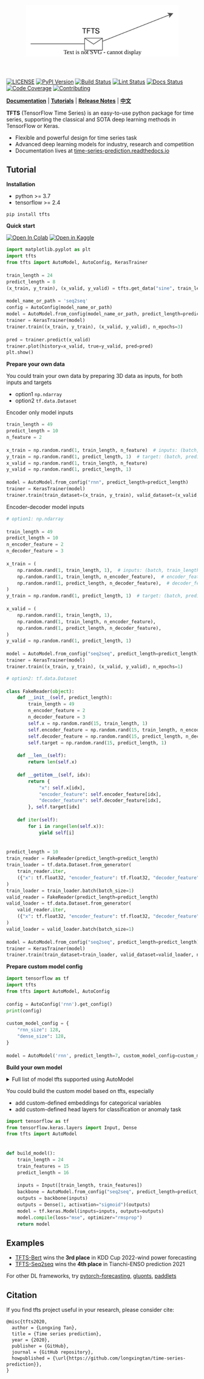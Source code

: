 [license-image]: https://img.shields.io/badge/License-MIT-blue.svg
[license-url]: https://opensource.org/licenses/MIT
[pypi-image]: https://badge.fury.io/py/tfts.svg
[pypi-url]: https://pypi.python.org/pypi/tfts
[pepy-image]: https://pepy.tech/badge/tfts/month
[pepy-url]: https://pepy.tech/project/tfts
[build-image]: https://github.com/LongxingTan/Time-series-prediction/actions/workflows/test.yml/badge.svg?branch=master
[build-url]: https://github.com/LongxingTan/Time-series-prediction/actions/workflows/test.yml?query=branch%3Amaster
[lint-image]: https://github.com/LongxingTan/Time-series-prediction/actions/workflows/lint.yml/badge.svg?branch=master
[lint-url]: https://github.com/LongxingTan/Time-series-prediction/actions/workflows/lint.yml?query=branch%3Amaster
[docs-image]: https://readthedocs.org/projects/time-series-prediction/badge/?version=latest
[docs-url]: https://time-series-prediction.readthedocs.io/en/latest/?version=latest
[coverage-image]: https://codecov.io/gh/longxingtan/Time-series-prediction/branch/master/graph/badge.svg
[coverage-url]: https://codecov.io/github/longxingtan/Time-series-prediction?branch=master
[contributing-image]: https://img.shields.io/badge/contributions-welcome-brightgreen.svg?style=flat
[contributing-url]: https://github.com/longxingtan/Time-series-prediction/blob/master/CONTRIBUTING.md
[codeql-image]: https://github.com/longxingtan/Time-series-prediction/actions/workflows/codeql-analysis.yml/badge.svg
[codeql-url]: https://github.com/longxingtan/Time-series-prediction/actions/workflows/codeql-analysis.yml

<h1 align="center">
<img src="./docs/source/_static/logo.svg" width="401" align=center/>
</h1><br>

[![LICENSE][license-image]][license-url]
[![PyPI Version][pypi-image]][pypi-url]
[![Build Status][build-image]][build-url]
[![Lint Status][lint-image]][lint-url]
[![Docs Status][docs-image]][docs-url]
[![Code Coverage][coverage-image]][coverage-url]
[![Contributing][contributing-image]][contributing-url]

**[Documentation](https://time-series-prediction.readthedocs.io)** | **[Tutorials](https://time-series-prediction.readthedocs.io/en/latest/tutorials.html)** | **[Release Notes](https://time-series-prediction.readthedocs.io/en/latest/CHANGELOG.html)** | **[中文](https://github.com/LongxingTan/Time-series-prediction/blob/master/README_CN.md)**

**TFTS** (TensorFlow Time Series) is an easy-to-use python package for time series, supporting the classical and SOTA deep learning methods in TensorFlow or Keras.
- Flexible and powerful design for time series task
- Advanced deep learning models for industry, research and competition
- Documentation lives at [time-series-prediction.readthedocs.io](https://time-series-prediction.readthedocs.io)


## Tutorial

**Installation**

- python >= 3.7
- tensorflow >= 2.4

```shell
pip install tfts
```

**Quick start**

[![Open In Colab](https://colab.research.google.com/assets/colab-badge.svg)](https://colab.research.google.com/drive/1LHdbrXmQGBSQuNTsbbM5-lAk5WENWF-Q?usp=sharing)
[![Open in Kaggle](https://kaggle.com/static/images/open-in-kaggle.svg)](https://www.kaggle.com/code/tanlongxing/tensorflow-time-series-starter-tfts/notebook)

```python
import matplotlib.pyplot as plt
import tfts
from tfts import AutoModel, AutoConfig, KerasTrainer

train_length = 24
predict_length = 8
(x_train, y_train), (x_valid, y_valid) = tfts.get_data("sine", train_length, predict_length, test_size=0.2)

model_name_or_path = 'seq2seq'
config = AutoConfig(model_name_or_path)
model = AutoModel.from_config(model_name_or_path, predict_length=predict_length, config=config)
trainer = KerasTrainer(model)
trainer.train((x_train, y_train), (x_valid, y_valid), n_epochs=3)

pred = trainer.predict(x_valid)
trainer.plot(history=x_valid, true=y_valid, pred=pred)
plt.show()
```

**Prepare your own data**

You could train your own data by preparing 3D data as inputs, for both inputs and targets
- option1 `np.ndarray`
- option2 `tf.data.Dataset`

Encoder only model inputs

```python
train_length = 49
predict_length = 10
n_feature = 2

x_train = np.random.rand(1, train_length, n_feature)  # inputs: (batch, train_length, feature)
y_train = np.random.rand(1, predict_length, 1)  # target: (batch, predict_length, 1)
x_valid = np.random.rand(1, train_length, n_feature)
y_valid = np.random.rand(1, predict_length, 1)

model = AutoModel.from_config("rnn", predict_length=predict_length)
trainer = KerasTrainer(model)
trainer.train(train_dataset=(x_train, y_train), valid_dataset=(x_valid, y_valid), n_epochs=1)
```

Encoder-decoder model inputs

```python
# option1: np.ndarray

train_length = 49
predict_length = 10
n_encoder_feature = 2
n_decoder_feature = 3

x_train = (
    np.random.rand(1, train_length, 1),  # inputs: (batch, train_length, 1)
    np.random.rand(1, train_length, n_encoder_feature),  # encoder_feature: (batch, train_length, encoder_features)
    np.random.rand(1, predict_length, n_decoder_feature),  # decoder_feature: (batch, predict_length, decoder_features)
)
y_train = np.random.rand(1, predict_length, 1)  # target: (batch, predict_length, 1)

x_valid = (
    np.random.rand(1, train_length, 1),
    np.random.rand(1, train_length, n_encoder_feature),
    np.random.rand(1, predict_length, n_decoder_feature),
)
y_valid = np.random.rand(1, predict_length, 1)

model = AutoModel.from_config("seq2seq", predict_length=predict_length)
trainer = KerasTrainer(model)
trainer.train((x_train, y_train), (x_valid, y_valid), n_epochs=1)
```

```python
# option2: tf.data.Dataset

class FakeReader(object):
    def __init__(self, predict_length):
        train_length = 49
        n_encoder_feature = 2
        n_decoder_feature = 3
        self.x = np.random.rand(15, train_length, 1)
        self.encoder_feature = np.random.rand(15, train_length, n_encoder_feature)
        self.decoder_feature = np.random.rand(15, predict_length, n_decoder_feature)
        self.target = np.random.rand(15, predict_length, 1)

    def __len__(self):
        return len(self.x)

    def __getitem__(self, idx):
        return {
            "x": self.x[idx],
            "encoder_feature": self.encoder_feature[idx],
            "decoder_feature": self.decoder_feature[idx],
        }, self.target[idx]

    def iter(self):
        for i in range(len(self.x)):
            yield self[i]


predict_length = 10
train_reader = FakeReader(predict_length=predict_length)
train_loader = tf.data.Dataset.from_generator(
    train_reader.iter,
    ({"x": tf.float32, "encoder_feature": tf.float32, "decoder_feature": tf.float32}, tf.float32),
)
train_loader = train_loader.batch(batch_size=1)
valid_reader = FakeReader(predict_length=predict_length)
valid_loader = tf.data.Dataset.from_generator(
    valid_reader.iter,
    ({"x": tf.float32, "encoder_feature": tf.float32, "decoder_feature": tf.float32}, tf.float32),
)
valid_loader = valid_loader.batch(batch_size=1)

model = AutoModel.from_config("seq2seq", predict_length=predict_length)
trainer = KerasTrainer(model)
trainer.train(train_dataset=train_loader, valid_dataset=valid_loader, n_epochs=1)
```

**Prepare custom model config**

```python
import tensorflow as tf
import tfts
from tfts import AutoModel, AutoConfig

config = AutoConfig('rnn').get_config()
print(config)

custom_model_config = {
    "rnn_size": 128,
    "dense_size": 128,
}

model = AutoModel('rnn', predict_length=7, custom_model_config=custom_model_config)
```

**Build your own model**

<details><summary> Full list of model tfts supported using AutoModel </summary>

- rnn
- tcn
- bert
- nbeats
- seq2seq
- wavenet
- transformer
- informer

</details>

You could build the custom model based on tfts, especially
- add custom-defined embeddings for categorical variables
- add custom-defined head layers for classification or anomaly task

```python
import tensorflow as tf
from tensorflow.keras.layers import Input, Dense
from tfts import AutoModel


def build_model():
    train_length = 24
    train_features = 15
    predict_length = 16

    inputs = Input([train_length, train_features])
    backbone = AutoModel.from_config("seq2seq", predict_length=predict_length)
    outputs = backbone(inputs)
    outputs = Dense(1, activation="sigmoid")(outputs)
    model = tf.keras.Model(inputs=inputs, outputs=outputs)
    model.compile(loss="mse", optimizer="rmsprop")
    return model
```


## Examples

- [TFTS-Bert](https://github.com/LongxingTan/KDDCup2022-Baidu) wins the **3rd place** in KDD Cup 2022-wind power forecasting
- [TFTS-Seq2seq](https://github.com/LongxingTan/Data-competitions/tree/master/tianchi-enso-prediction) wins the **4th place** in Tianchi-ENSO prediction 2021

<!-- ### Performance

[Time series prediction](./examples/run_prediction_simple.py) performance is evaluated by tfts implementation, not official

| Performance | [web traffic<sup>mape</sup>]() | [grocery sales<sup>wrmse</sup>](https://www.kaggle.com/competitions/favorita-grocery-sales-forecasting/data) | [m5 sales<sup>val</sup>]() | [ventilator<sup>val</sup>]() |
| :-- | :-: | :-: | :-: | :-: |
| [RNN]() | 672 | 47.7% |52.6% | 61.4% |
| [DeepAR]() | 672 | 47.7% |52.6% | 61.4% |
| [Seq2seq]() | 672 | 47.7% |52.6% | 61.4% |
| [TCN]() | 672 | 47.7% |52.6% | 61.4% |
| [WaveNet]() | 672 | 47.7% |52.6% | 61.4% |
| [Bert]() | 672 | 47.7% |52.6% | 61.4% |
| [Transformer]() | 672 | 47.7% |52.6% | 61.4% |
| [Temporal-fusion-transformer]() | 672 | 47.7% |52.6% | 61.4% |
| [Informer]() | 672 | 47.7% |52.6% | 61.4% |
| [AutoFormer]() | 672 | 47.7% |52.6% | 61.4% |
| [N-beats]() | 672 | 47.7% |52.6% | 61.4% |
| [U-Net]() | 672 | 47.7% |52.6% | 61.4% |

### More demos
- [More complex prediction task](./notebooks)
- [Time series classification](./examples/run_classification.py)
- [Anomaly detection](./examples/run_anomaly.py)
- [Uncertainty prediction](examples/run_uncertainty.py)
- [Parameters tuning by optuna](examples/run_optuna_tune.py)
- [Serving by tf-serving](./examples) -->

For other DL frameworks, try [pytorch-forecasting](https://github.com/jdb78/pytorch-forecasting), [gluonts](https://github.com/awslabs/gluonts), [paddlets](https://github.com/PaddlePaddle/PaddleTS)


## Citation

If you find tfts project useful in your research, please consider cite:

```
@misc{tfts2020,
  author = {Longxing Tan},
  title = {Time series prediction},
  year = {2020},
  publisher = {GitHub},
  journal = {GitHub repository},
  howpublished = {\url{https://github.com/longxingtan/time-series-prediction}},
}
```
